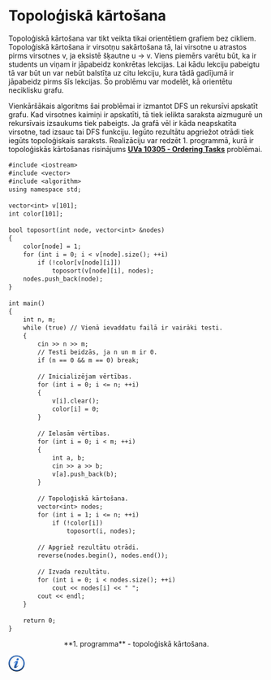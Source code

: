 # Topoloģiskā kārtošana

Topoloģiskā kārtošana var tikt veikta tikai orientētiem grafiem bez cikliem. Topoloģiskā kārtošana ir virsotņu sakārtošana tā, lai virsotne u atrastos pirms virsotnes v, ja eksistē šķautne u -> v. Viens piemērs varētu būt, ka ir students un viņam ir jāpabeidz konkrētas lekcijas. Lai kādu lekciju pabeigtu tā var būt un var nebūt balstīta uz citu lekciju, kura tādā gadījumā ir jāpabeidz pirms šīs lekcijas. Šo problēmu var modelēt, kā orientētu neciklisku grafu. 

Vienkāršākais algoritms šai problēmai ir izmantot DFS un rekursīvi apskatīt grafu. Kad virsotnes kaimiņi ir apskatīti, tā tiek ielikta saraksta aizmugurē un rekursīvais izsaukums tiek pabeigts. Ja grafā vēl ir kāda neapskatīta virsotne, tad izsauc tai DFS funkciju. Iegūto rezultātu apgriežot otrādi tiek iegūts topoloģiskais saraksts. Realizāciju var redzēt 1. programmā, kurā ir topoloģiskās kārtošanas risinājums <a href="http://uva.onlinejudge.org/index.php?option=com_onlinejudge&Itemid=8&page=show_problem&problem=1246" target="_blank">**UVa 10305 - Ordering Tasks**</a> problēmai.

```
#include <iostream>
#include <vector>
#include <algorithm>
using namespace std;

vector<int> v[101];
int color[101];

bool toposort(int node, vector<int> &nodes)
{
    color[node] = 1;
    for (int i = 0; i < v[node].size(); ++i)
        if (!color[v[node][i]])
            toposort(v[node][i], nodes);
    nodes.push_back(node);
}

int main()
{
    int n, m;
    while (true) // Vienā ievaddatu failā ir vairāki testi.
    {
        cin >> n >> m;
        // Testi beidzās, ja n un m ir 0.
        if (n == 0 && m == 0) break;

        // Inicializējam vērtības.
        for (int i = 0; i <= n; ++i)
        {
            v[i].clear();
            color[i] = 0;
        }

        // Ielasām vērtības.
        for (int i = 0; i < m; ++i)
        {
            int a, b;
            cin >> a >> b;
            v[a].push_back(b);
        }

        // Topoloģiskā kārtošana.
        vector<int> nodes;
        for (int i = 1; i <= n; ++i)
            if (!color[i])
                toposort(i, nodes);

        // Apgriež rezultātu otrādi.
        reverse(nodes.begin(), nodes.end());

        // Izvada rezultātu.
        for (int i = 0; i < nodes.size(); ++i)
            cout << nodes[i] << " ";
        cout << endl;
    }

    return 0;
}
```

<center>
**1. programma** - topoloģiskā kārtošana.
</center>

<a href="http://en.wikipedia.org/wiki/Topological_sorting" target="_blank">![Vairāk informācija](/media/theory/information.png)</a>